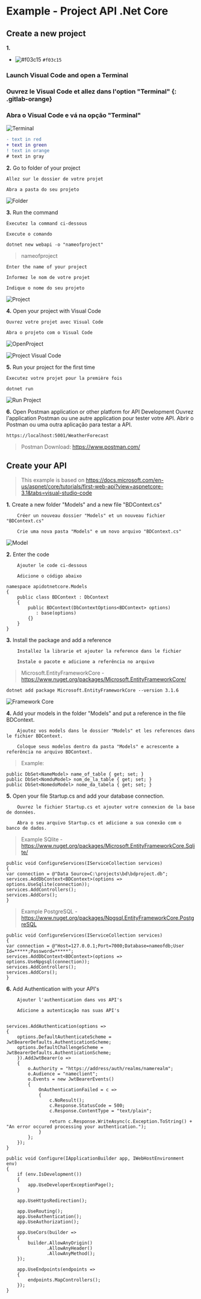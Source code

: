 # Example - Project API .Net Core

## Create a new project 

**1.** 
- ![#f03c15](https://placehold.it/15/f03c15/000000?text=+) `#f03c15`

### Launch Visual Code and open a Terminal

### Ouvrez le Visual Code et allez dans l'option "Terminal" {: .gitlab-orange}

### Abra o Visual Code e vá na opção "Terminal"
	
![Terminal](./images/terminal.png)

```diff
- text in red
+ text in green
! text in orange
# text in gray
```

**2.** 	Go to folder of your project

	Allez sur le dossier de votre projet

	Abra a pasta do seu projeto

![Folder](./images/folderproject.png)

**3.** 	Run the command

	Éxecutez la command ci-dessous

	Execute o comando 

```
dotnet new webapi -o "nameofproject"
```

> nameofproject 

	Enter the name of your project 

	Informez le nom de votre projet 

	Indique o nome do seu projeto

![Project](./images/createproject.png)

**4.** 	Open your project with Visual Code
	
	Ouvrez votre projet avec Visual Code
	
	Abra o projeto com o Visual Code

![OpenProject](./images/openproject.png)

![Project Visual Code](./images/vscode.png)

**5.** 	Run your project for the first time
	
	Éxecutez votre projet pour la première fois
	
```
dotnet run
```

![Run Project](./images/dotnetrunproject.png)

**6.** 	Open Postman application or other platform for API Development
	Ouvrez l'application Postman ou une autre application pour tester votre API.
	Abrir o Postman ou uma outra aplicação para testar a API.
	
```
https://localhost:5001/WeatherForecast
```

> Postman Download: https://www.postman.com/


## Create your API

> This example is based on https://docs.microsoft.com/en-us/aspnet/core/tutorials/first-web-api?view=aspnetcore-3.1&tabs=visual-studio-code

**1.** 	Create a new folder "Models" and a new file "BDContext.cs"

		Créer un nouveau dossier "Models" et un nouveau fichier "BDContext.cs"

		Crie uma nova pasta "Models" e um novo arquivo "BDContext.cs"
		
![Model](./images/model.png)

**2.** 	Enter the code

		Ajouter le code ci-dessous

		Adicione o código abaixo
		
```	
namespace apidotnetcore.Models
{
    public class BDContext : DbContext
    {
        public BDContext(DbContextOptions<BDContext> options)
           : base(options)
        {}
    }
}
```

**3.** 	Install the package and add a reference

		Installez la librarie et ajouter la reference dans le fichier

		Instale o pacote e adicione a referência no arquivo
	
> Microsoft.EntityFrameworkCore - https://www.nuget.org/packages/Microsoft.EntityFrameworkCore/

```	
dotnet add package Microsoft.EntityFrameworkCore --version 3.1.6
```	
![Framework Core](./images/frameworkcore.png)

**4.**	Add your models in the folder "Models" and put a reference in the file BDContext.

		Ajoutez vos models dans le dossier "Models" et les references dans le fichier BDContext.
		
		Coloque seus modelos dentro da pasta "Models" e acrescente a referência no arquivo BDContext.

 > Example: 
```	
public DbSet<NameModel> name_of_table { get; set; }
public DbSet<NomduModel> nom_de_la_table { get; set; }
public DbSet<NomedoModel> nome_da_tabela { get; set; }
```	
**5.** 	Open your file Startup.cs and add your database connection.

		Ouvrez le fichier Startup.cs et ajouter votre connexion de la base de données.
		
		Abra o seu arquivo Startup.cs et adicione a sua conexão com o banco de dados.
		
> Example SQlite - https://www.nuget.org/packages/Microsoft.EntityFrameworkCore.Sqlite/

```	
public void ConfigureServices(IServiceCollection services)
{
var connection = @"Data Source=C:\projects\bd\bdproject.db";
services.AddDbContext<BDContext>(options => options.UseSqlite(connection));
services.AddControllers();
services.AddCors();
}
```	
>  Example PostgreSQL - https://www.nuget.org/packages/Npgsql.EntityFrameworkCore.PostgreSQL

```	
public void ConfigureServices(IServiceCollection services)
{
var connection = @"Host=127.0.0.1;Port=7000;Database=nameofdb;User Id=*****;Password=*****";
services.AddDbContext<BDContext>(options => options.UseNpgsql(connection));
services.AddControllers();
services.AddCors();
}
```	

**6.** 	Add Authentication with your API's

		Ajouter l'authentication dans vos API's

		Adicione a autenticação nas suas API's

```	

services.AddAuthentication(options =>
{
	options.DefaultAuthenticateScheme = JwtBearerDefaults.AuthenticationScheme;
    options.DefaultChallengeScheme = JwtBearerDefaults.AuthenticationScheme;
    }).AddJwtBearer(o =>
    {
		o.Authority = "https://address/auth/realms/namerealm";
        o.Audience = "nameclient";
        o.Events = new JwtBearerEvents()
        {
			OnAuthenticationFailed = c =>
            {
				c.NoResult();
				c.Response.StatusCode = 500;
                c.Response.ContentType = "text/plain";

                return c.Response.WriteAsync(c.Exception.ToString() + "An error occured processing your authentication.");
            }
        };
    });
}
		 
public void Configure(IApplicationBuilder app, IWebHostEnvironment env)
{
	if (env.IsDevelopment())
    {
		app.UseDeveloperExceptionPage();
    }

    app.UseHttpsRedirection();

    app.UseRouting();
    app.UseAuthentication();
    app.UseAuthorization();

    app.UseCors(builder =>
    {
		builder.AllowAnyOrigin()
               .AllowAnyHeader()
               .AllowAnyMethod();
    });

    app.UseEndpoints(endpoints =>
    {
		endpoints.MapControllers();
    });
}
```	